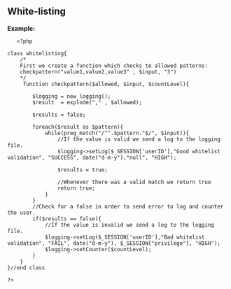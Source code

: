  White-listing
-------

**Example:**
   
   
   
       <?php

	class whitelisting{
		/*
		First we create a function which checks te allowed patterns:
		checkpattern("value1,value2,value3" , $input, "3")
		*/
		 function checkpattern($allowed, $input, $countLevel){
			
    		$logging = new logging();
    		$result  = explode("," , $allowed);
			
			$results = false;
			
			foreach($result as $pattern){
				while(preg_match("/^".$pattern."$/", $input)){		
					//If the value is valid we send a log to the logging file.        
					$logging->setLog($_SESSION['userID'],"Good whitelist validation", "SUCCESS", date("d-m-y"),"null", "HIGH"); 
			
					$results = true;
					
					//Whenever there was a valid match we return true      			
					return true;
				}
			}
			//Check for a false in order to send error to log and counter the user.
			if($results == false){
				//If the value is invalid we send a log to the logging file.        
				$logging->setLog($_SESSION['userID'],"Bad whitelist validation", "FAIL", date("d-m-y"), $_SESSION["privilege"], "HIGH"); 
				$logging->setCounter($countLevel);			
			}
		}
	}//end class
	
    ?>